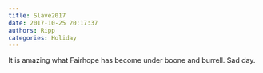 ```yaml
---
title: Slave2017
date: 2017-10-25 20:17:37
authors: Ripp
categories: Holiday
---
```


 It is amazing what Fairhope has become under boone and burrell. Sad day.
